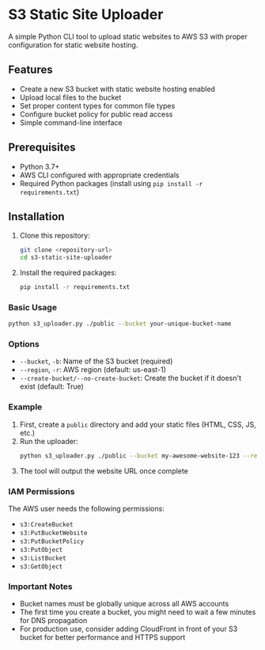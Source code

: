 # S3 Static Site Uploader

A simple Python CLI tool to upload static websites to AWS S3 with proper configuration for static website hosting.

## Features

- Create a new S3 bucket with static website hosting enabled
- Upload local files to the bucket
- Set proper content types for common file types
- Configure bucket policy for public read access
- Simple command-line interface

## Prerequisites

- Python 3.7+
- AWS CLI configured with appropriate credentials
- Required Python packages (install using `pip install -r requirements.txt`)

## Installation

1. Clone this repository:
   ```bash
   git clone <repository-url>
   cd s3-static-site-uploader
   ```

2. Install the required packages:
   ```bash
   pip install -r requirements.txt
   ```


### Basic Usage

```bash
python s3_uploader.py ./public --bucket your-unique-bucket-name
```

### Options

- `--bucket`, `-b`: Name of the S3 bucket (required)
- `--region`, `-r`: AWS region (default: us-east-1)
- `--create-bucket/--no-create-bucket`: Create the bucket if it doesn't exist (default: True)

### Example

1. First, create a `public` directory and add your static files (HTML, CSS, JS, etc.)
2. Run the uploader:
   ```bash
   python s3_uploader.py ./public --bucket my-awesome-website-123 --region us-west-2
   ```
3. The tool will output the website URL once complete

### IAM Permissions

The AWS user needs the following permissions:

- `s3:CreateBucket`
- `s3:PutBucketWebsite`
- `s3:PutBucketPolicy`
- `s3:PutObject`
- `s3:ListBucket`
- `s3:GetObject`

### Important Notes
- Bucket names must be globally unique across all AWS accounts
- The first time you create a bucket, you might need to wait a few minutes for DNS propagation
- For production use, consider adding CloudFront in front of your S3 bucket for better performance and HTTPS support


